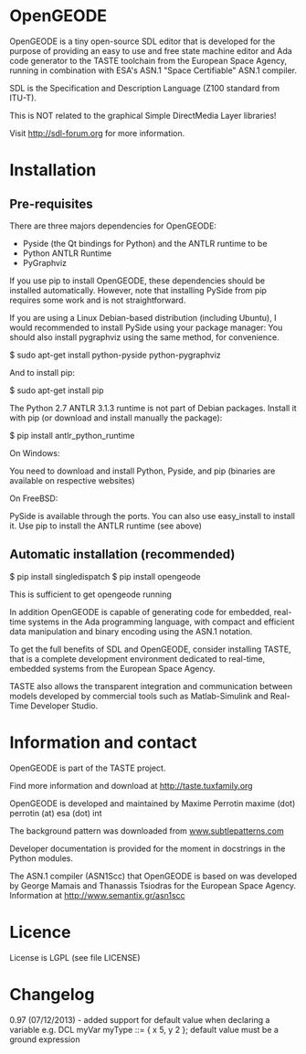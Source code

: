 OpenGEODE
=========

OpenGEODE is a tiny open-source SDL editor that is developed for
the purpose of providing an easy to use and free state machine editor and
Ada code generator to the TASTE toolchain from the European Space Agency,
running in combination with ESA's ASN.1 "Space Certifiable" ASN.1 compiler.

SDL is the Specification and Description Language (Z100 standard from ITU-T).

This is NOT related to the graphical Simple DirectMedia Layer libraries!

Visit http://sdl-forum.org for more information.

Installation
============

Pre-requisites
--------------

There are three majors dependencies for OpenGEODE:

- Pyside (the Qt bindings for Python) and the ANTLR runtime to be
- Python ANTLR Runtime
- PyGraphviz

If you use pip to install OpenGEODE, these dependencies should be installed
automatically. However, note that installing PySide from pip requires some
work and is not straightforward.

If you are using a Linux Debian-based distribution (including Ubuntu),
I would recommended to install PySide using your package manager:
You should also install pygraphviz using the same method, for convenience.

$ sudo apt-get install python-pyside python-pygraphviz

And to install pip:

$ sudo apt-get install pip

The Python 2.7 ANTLR 3.1.3 runtime is not part of Debian packages. Install
it with pip (or download and install manually the package):

$ pip install antlr_python_runtime

On Windows:

You need to download and install Python, Pyside, and pip (binaries are
available on respective websites)

On FreeBSD:

PySide is available through the ports.
You can also use easy_install to install it.
Use pip to install the ANTLR runtime (see above)

Automatic installation (recommended)
------------------------------------

$ pip install singledispatch
$ pip install opengeode

This is sufficient to get opengeode running

In addition OpenGEODE is capable of generating code for embedded, real-
time systems in the Ada programming language, with compact and efficient
data manipulation and binary encoding using the ASN.1 notation.

To get the full benefits of SDL and OpenGEODE, consider installing
TASTE, that is a complete development environment dedicated to
real-time, embedded systems from the European Space Agency.

TASTE also allows the transparent integration and communication between
models developed by commercial tools such as Matlab-Simulink and 
Real-Time Developer Studio.

Information and contact
=======================

OpenGEODE is part of the TASTE project. 

Find more information and download at http://taste.tuxfamily.org

OpenGEODE is developed and maintained by Maxime Perrotin
maxime (dot) perrotin (at) esa (dot) int

The background pattern was downloaded from www.subtlepatterns.com

Developer documentation is provided for the moment in docstrings
in the Python modules.

The ASN.1 compiler (ASN1Scc) that OpenGEODE is based on was
developed by George Mamais and Thanassis Tsiodras for the European
Space Agency. Information at http://www.semantix.gr/asn1scc

Licence
=======

License is LGPL (see file LICENSE)

Changelog
=========

0.97 (07/12/2013)
     - added support for default value when declaring a variable
       e.g. DCL myVar myType ::= { x 5, y 2 };
       default value must be a ground expression

